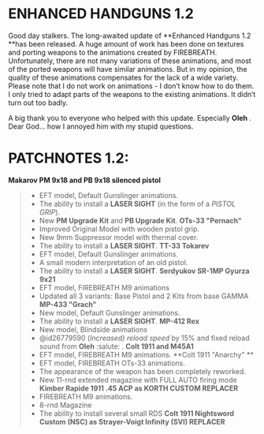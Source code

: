 # **ENHANCED HANDGUNS 1.2**
Good day stalkers. The long-awaited update of **Enhanced Handguns 1.2 **has been released. A huge amount of work has been done on textures and porting weapons to the animations created by FIREBREATH. Unfortunately, there are not many variations of these animations, and most of the ported weapons will have similar animations. But in my opinion, the quality of these animations compensates for the lack of a wide variety. Please note that I do not work on animations - I don’t know how to do them. I only tried to adapt parts of the weapons to the existing animations. It didn’t turn out too badly.

A big thank you to everyone who helped with this update. Especially **Oleh** . Dear God... how I annoyed him with my stupid questions.

# PATCHNOTES 1.2:
**Makarov PM 9x18 and PB 9x18 silenced pistol**
> - EFT model, Default Gunslinger animations.
> - The ability to install a **LASER SIGHT** (in the form of a *PISTOL GRIP*).
> - New **PM Upgrade Kit** and **PB Upgrade Kit**.
**OTs-33 "Pernach"**
> - Improved Original Model with wooden pistol grip.
> - New 9mm Suppressor model with thermal cover.
> - The ability to install a **LASER SIGHT**.
**TT-33 Tokarev**
> - EFT model, Default Gunslinger animations.
> - A small modern interpretation of an old pistol.
> - The ability to install a **LASER SIGHT**.
**Serdyukov SR-1MP Gyurza 9x21**
> - EFT model, FIREBREATH M9 animations
> - Updated all 3 variants: Base Pistol and 2 Kits from base GAMMA
**MP-433 "Grach"**
> - New model, Default Gunslinger animations.
> - The ability to install a **LASER SIGHT**.
**MP-412 Rex**
> - New model, Blindside animations
> - @id26779590 (*Increased) reload speed* by 15% and fixed reload sound from **Oleh** :salute: .
**Colt 1911 and M45A1**
> - EFT model, FIREBREATH M9 animations.
**Colt 1911 "Anarchy" **
> - EFT model, FIREBREATH OTs-33 animations.
> - The appearance of the weapon has been completely reworked. 
> - New 11-rnd extended magazine with FULL AUTO firing mode
**Kimber Rapide 1911 .45 ACP as KORTH CUSTOM REPLACER**
> - FIREBREATH M9 animations.
> - 8-rnd Magazine
> - The ability to install several small RDS
**Colt 1911 Nightsword Custom (NSC) as Strayer-Voigt Infinity (SVI) REPLACER**
